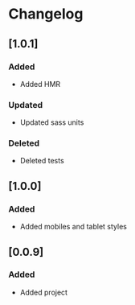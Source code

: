 # Changelog

## [1.0.1]

### Added
- Added HMR

### Updated
- Updated sass units

### Deleted
- Deleted tests

## [1.0.0]

### Added
- Added mobiles and tablet styles


## [0.0.9]

### Added
- Added project
